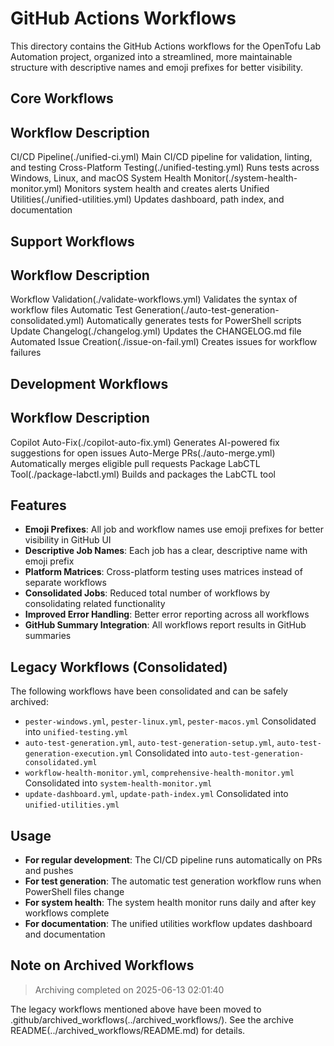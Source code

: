 # GitHub Actions Workflows

This directory contains the GitHub Actions workflows for the OpenTofu Lab Automation project, organized into a streamlined, more maintainable structure with descriptive names and emoji prefixes for better visibility.

## Core Workflows

 Workflow  Description 
-----------------------
  CI/CD Pipeline(./unified-ci.yml)  Main CI/CD pipeline for validation, linting, and testing 
  Cross-Platform Testing(./unified-testing.yml)  Runs tests across Windows, Linux, and macOS 
  System Health Monitor(./system-health-monitor.yml)  Monitors system health and creates alerts 
  Unified Utilities(./unified-utilities.yml)  Updates dashboard, path index, and documentation 

## Support Workflows

 Workflow  Description 
-----------------------
  Workflow Validation(./validate-workflows.yml)  Validates the syntax of workflow files 
  Automatic Test Generation(./auto-test-generation-consolidated.yml)  Automatically generates tests for PowerShell scripts 
  Update Changelog(./changelog.yml)  Updates the CHANGELOG.md file 
  Automated Issue Creation(./issue-on-fail.yml)  Creates issues for workflow failures 

## Development Workflows

 Workflow  Description 
-----------------------
  Copilot Auto-Fix(./copilot-auto-fix.yml)  Generates AI-powered fix suggestions for open issues 
  Auto-Merge PRs(./auto-merge.yml)  Automatically merges eligible pull requests 
  Package LabCTL Tool(./package-labctl.yml)  Builds and packages the LabCTL tool 

## Features

- **Emoji Prefixes**: All job and workflow names use emoji prefixes for better visibility in GitHub UI
- **Descriptive Job Names**: Each job has a clear, descriptive name with emoji prefix
- **Platform Matrices**: Cross-platform testing uses matrices instead of separate workflows
- **Consolidated Jobs**: Reduced total number of workflows by consolidating related functionality
- **Improved Error Handling**: Better error reporting across all workflows
- **GitHub Summary Integration**: All workflows report results in GitHub summaries

## Legacy Workflows (Consolidated)

The following workflows have been consolidated and can be safely archived:

- `pester-windows.yml`, `pester-linux.yml`, `pester-macos.yml`  Consolidated into `unified-testing.yml`
- `auto-test-generation.yml`, `auto-test-generation-setup.yml`, `auto-test-generation-execution.yml`  Consolidated into `auto-test-generation-consolidated.yml`
- `workflow-health-monitor.yml`, `comprehensive-health-monitor.yml`  Consolidated into `system-health-monitor.yml`
- `update-dashboard.yml`, `update-path-index.yml`  Consolidated into `unified-utilities.yml`

## Usage

- **For regular development**: The CI/CD pipeline runs automatically on PRs and pushes
- **For test generation**: The automatic test generation workflow runs when PowerShell files change
- **For system health**: The system health monitor runs daily and after key workflows complete
- **For documentation**: The unified utilities workflow updates dashboard and documentation

## Note on Archived Workflows

> Archiving completed on 2025-06-13 02:01:40

The legacy workflows mentioned above have been moved to .github/archived_workflows(../archived_workflows/).
See the archive README(../archived_workflows/README.md) for details.
